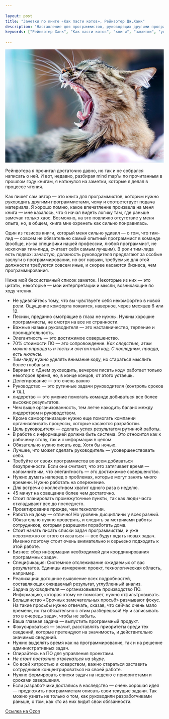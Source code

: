 ```yaml
---

layout: post
title: "Заметки по книге «Как пасти котов», Рейнвотер Дж.Ханк"
description: "Наставление для программистов, руководящих другими программистами"
keywords: ["Рейнвотер Ханк", "Как пасти котов", "книги", "заметки", "управление проектами"]

---
```


![](/assets/articles-assets/cat.jpg)

Рейнвотера я прочитал достаточно давно, но так и не собрался написать о ней.
И вот, недавно, разбирая mind map'ы по прочитанным в прошлом году книгам, я
наткнулся на заметки, которые я делал в процессе чтения.

Как пишет сам автор — это книга для программистов, которым нужно руководить
другими программистами, чему и соответствует подача материала. Я хорошо
помню, какое впечатление произвела на меня книга — мне казалось, что
я начал видеть логику там, где раньше замечал только хаос. Возможно, на это
повлияло отсутствие у меня опыта, но, в общем, книга мне охренеть как сильно
понравилась.

Один из тезисов книги, который меня сильно удивил — о том, что тим-лид — совсем
не обязательно самый опытный программист в команде (вообще, из-за специфики 
нашей профессии, любой программист, не исключая тим-лида, считает себя
самым лучшим). В роли тим-лида есть подвох: зачастую, должность руководителя
предлагают за особые заслуги в программировании, но вот навыки, требуемые для 
этой должности требуются совсем иные, и скорее касаются бизнеса, чем 
программирования.

Ниже мой бессистемный список заметок. Некоторые из них — это цитаты, некоторые — мои интерпретации и мысли, возникающие по ходу чтения.

- Не удивляйтесь тому, что вы чувствуете себя некомфортно в новой роли.
  Ощущение комфорта появится, наверное, через месяцев 6 или 12.
- Песики, преданно смотрящие в глаза не нужны. Нужны хорошие программисты,
  не смотря на все их странности.
- Важные навыки руководителя — это наставничество, терпение и
  проницательность.
- Элегантность — это достижимое совершенство.
- 70% стоимости ПО — это сопровождение. _Как следствие, этим можно оправдать
  и тесты и элегантный код. С последним, правда, есть нюансы_.
- Тим-лиду нужно уделять внимание коду, но стараться мыслить более глобально.
- Вариант с «Днем руководить, вечером писать код» работает только некоторое
  время, но, в конце концов, от этого устаешь.
- Делегирование — это очень важно
- Руководство — это рутинные задачи руководителя (контроль сроков и тд.),
- лидерство — это умение помогать команде добиваться все более высоких
  результатов.
- Чем выше организованность, тем легче находить баланс между лидерством и
  руководством.
- Кроме самоорганизации нужно еще помогать компании организовывать процессы,
  которые касаются разработки.
- Цель руководителя — сделать успех результатом рутинной работы.
- В работе с информацией должна быть система. Это относится как к рабочему
  столу, так и к информации в целом.
- Обязательно нужно писать код. Хотя бы ночью.
- Лучшее, что может сделать руководитель — усовершенствовать себя.
- Требуйте от своих программистов во всем добиваться безупречности. Если они
  считают, что это затягивает время — напомните им, что элегантность — это
  достижимое совершенство.
- Нужно думать наперед о проблемах, которые могут занять много времени. Нужно
  работать на опережение.
- Для встречи с коллективом хватит одного раза в неделю.
- 45 минут на совещание более чем достаточно.
- Стоит планировать промежуточные пункты, так как люди часто откладывают все
  до последнего.
- Проектирование прежде, чем технологии.
- Работа на дому — отлично! Но уровень дисциплины у всех разный. Обязательно
  нужно проверять, и следить за метриками работы сотрудников, которым
  разрешили поработать дома.
- Стоит начать писать списки задач программистам, и уже невозможно от этого
  отказаться — все будут ждать новых задач. Именно поэтому стоит очень
  внимательно и серьезно подходить к этой работе.
- Бизнес: сбор информации необходимой для координирования программных задач.
- Спецификация: Системное отслеживание ожидаемых от вас результатов.
  Единицы измерения: проект, технологическая область, например.
- Реализация: дотошное выявление всех подробностей, составляющих ожидаемый
  результат, углубленный анализ.
- Задача руководителя — организовывать производство ПО. Информацию, которая
  этому не помогает, нужно отфильтровывать.
- Большинство «Срочных замечательных просьб» размывают фокус. На такие просьбы
  нужно отвечать, сказав, что сейчас очень мало времени, но ты обязательно с
  этим разберешься! Ну и записывать это в очередь задач, чтобы не забыть.
- Ваша главная задача — выпустить программный продукт.
- Фокусироваться — значит, расставлять приоритеты среди тех сведений, которые
  претендуют на значимость, и действительно значимых сведений.
- Нужно выделять время как на программирование, так и на решение
  административных задач.
- Опирайтесь на ПО для управления проектами.
- _Не стоит постоянно отвлекаться на skype_.
- Со всей хитростью и коварством, важно стараться заставить сотрудников
  концентрироваться на своей работе.
- Нужно формировать списки задач на неделю с приоритетами и сроками завершения.
- Если разработчики достались в наследство — очень хорошая идея — предложить
  программистам описать свои текущие задачи. Так можно узнать не только о том,
  как руководили разработчиками раньше, о том, как кто из них видит свои
  обязанности.

[Ссылка на Ozon][1]

[1]: http://www.ozon.ru/context/detail/id/5605699/
